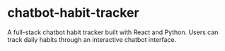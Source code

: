 # chatbot-habit-tracker
A full-stack chatbot habit tracker built with React and Python. Users can track daily habits through an interactive chatbot interface.
